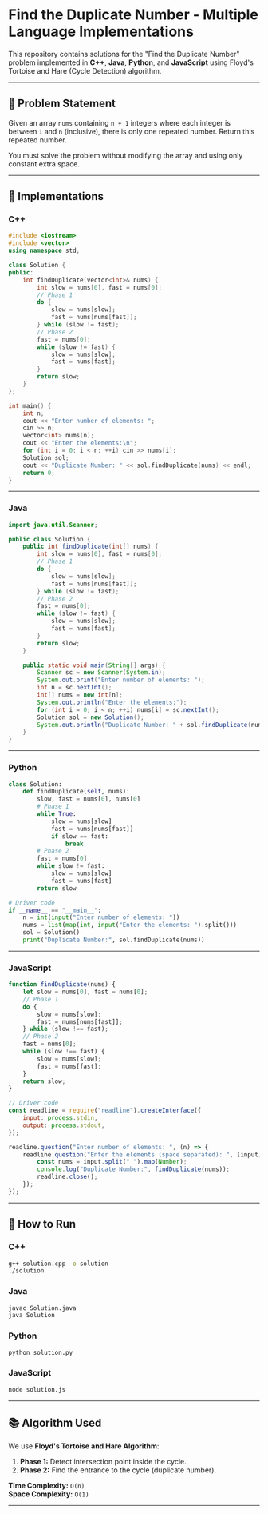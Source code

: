 # Find the Duplicate Number - Multiple Language Implementations

This repository contains solutions for the "Find the Duplicate Number" problem implemented in **C++**, **Java**, **Python**, and **JavaScript** using Floyd's Tortoise and Hare (Cycle Detection) algorithm.

---

## 📝 Problem Statement

Given an array `nums` containing `n + 1` integers where each integer is between `1` and `n` (inclusive), there is only one repeated number. Return this repeated number.

You must solve the problem without modifying the array and using only constant extra space.

---

## 📌 Implementations

### **C++**
```cpp
#include <iostream>
#include <vector>
using namespace std;

class Solution {
public:
    int findDuplicate(vector<int>& nums) {
        int slow = nums[0], fast = nums[0];
        // Phase 1
        do {
            slow = nums[slow];
            fast = nums[nums[fast]];
        } while (slow != fast);
        // Phase 2
        fast = nums[0];
        while (slow != fast) {
            slow = nums[slow];
            fast = nums[fast];
        }
        return slow;
    }
};

int main() {
    int n;
    cout << "Enter number of elements: ";
    cin >> n;
    vector<int> nums(n);
    cout << "Enter the elements:\n";
    for (int i = 0; i < n; ++i) cin >> nums[i];
    Solution sol;
    cout << "Duplicate Number: " << sol.findDuplicate(nums) << endl;
    return 0;
}
```

---

### **Java**
```java
import java.util.Scanner;

public class Solution {
    public int findDuplicate(int[] nums) {
        int slow = nums[0], fast = nums[0];
        // Phase 1
        do {
            slow = nums[slow];
            fast = nums[nums[fast]];
        } while (slow != fast);
        // Phase 2
        fast = nums[0];
        while (slow != fast) {
            slow = nums[slow];
            fast = nums[fast];
        }
        return slow;
    }

    public static void main(String[] args) {
        Scanner sc = new Scanner(System.in);
        System.out.print("Enter number of elements: ");
        int n = sc.nextInt();
        int[] nums = new int[n];
        System.out.println("Enter the elements:");
        for (int i = 0; i < n; ++i) nums[i] = sc.nextInt();
        Solution sol = new Solution();
        System.out.println("Duplicate Number: " + sol.findDuplicate(nums));
    }
}
```

---

### **Python**
```python
class Solution:
    def findDuplicate(self, nums):
        slow, fast = nums[0], nums[0]
        # Phase 1
        while True:
            slow = nums[slow]
            fast = nums[nums[fast]]
            if slow == fast:
                break
        # Phase 2
        fast = nums[0]
        while slow != fast:
            slow = nums[slow]
            fast = nums[fast]
        return slow

# Driver code
if __name__ == "__main__":
    n = int(input("Enter number of elements: "))
    nums = list(map(int, input("Enter the elements: ").split()))
    sol = Solution()
    print("Duplicate Number:", sol.findDuplicate(nums))
```

---

### **JavaScript**
```javascript
function findDuplicate(nums) {
    let slow = nums[0], fast = nums[0];
    // Phase 1
    do {
        slow = nums[slow];
        fast = nums[nums[fast]];
    } while (slow !== fast);
    // Phase 2
    fast = nums[0];
    while (slow !== fast) {
        slow = nums[slow];
        fast = nums[fast];
    }
    return slow;
}

// Driver code
const readline = require("readline").createInterface({
    input: process.stdin,
    output: process.stdout,
});

readline.question("Enter number of elements: ", (n) => {
    readline.question("Enter the elements (space separated): ", (input) => {
        const nums = input.split(" ").map(Number);
        console.log("Duplicate Number:", findDuplicate(nums));
        readline.close();
    });
});
```

---

## 🚀 How to Run

### **C++**
```bash
g++ solution.cpp -o solution
./solution
```

### **Java**
```bash
javac Solution.java
java Solution
```

### **Python**
```bash
python solution.py
```

### **JavaScript**
```bash
node solution.js
```

---

## 📚 Algorithm Used
We use **Floyd's Tortoise and Hare Algorithm**:
1. **Phase 1:** Detect intersection point inside the cycle.
2. **Phase 2:** Find the entrance to the cycle (duplicate number).

**Time Complexity:** `O(n)`  
**Space Complexity:** `O(1)`

---
